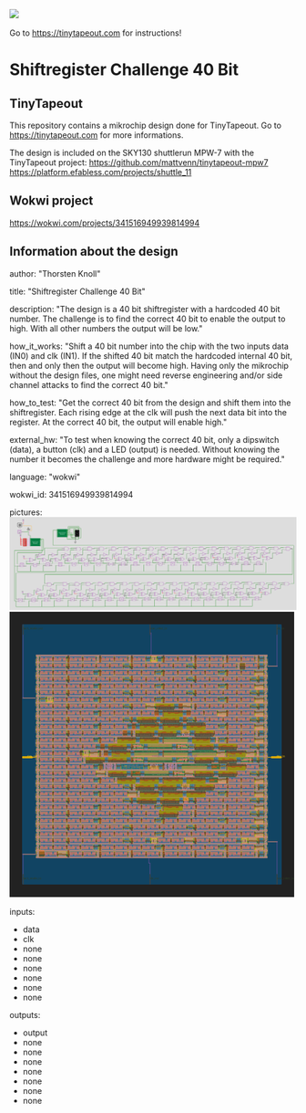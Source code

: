 ![](../../workflows/wokwi/badge.svg)

Go to https://tinytapeout.com for instructions!

# Shiftregister Challenge 40 Bit

## TinyTapeout

This repository contains a mikrochip design done for TinyTapeout.
Go to https://tinytapeout.com for more informations.

The design is included on the SKY130 shuttlerun MPW-7 with the TinyTapeout project:
https://github.com/mattvenn/tinytapeout-mpw7
https://platform.efabless.com/projects/shuttle_11

## Wokwi project

https://wokwi.com/projects/341516949939814994

## Information about the design

author:       "Thorsten Knoll"

title:        "Shiftregister Challenge 40 Bit"

description:  "The design is a 40 bit shiftregister with a hardcoded 40 bit number. The challenge is to find the correct 40 bit to enable the output to high. With all other numbers the output will be low."

how_it_works: "Shift a 40 bit number into the chip with the two inputs data (IN0) and clk (IN1). If the shifted 40 bit match the hardcoded internal 40 bit, then and only then the output will become high. Having only the mikrochip without the design files, one might need reverse engineering and/or side channel attacks to find the correct 40 bit."

how_to_test:  "Get the correct 40 bit from the design and shift them into the shiftregister. Each rising edge at the clk will push the next data bit into the register. At the correct 40 bit, the output will enable high."

external_hw:  "To test when knowing the correct 40 bit, only a dipswitch (data), a button (clk) and a LED (output) is needed. Without knowing the number it becomes the challenge and more hardware might be required."

language:     "wokwi"

wokwi_id:     341516949939814994

pictures:      
<img src=shiftregister_challenge.png>
<img src=shiftregister_challenge_gds_render.png>

inputs:
  - data
  - clk
  - none
  - none
  - none
  - none
  - none
  - none

outputs:
  - output
  - none
  - none
  - none
  - none
  - none
  - none
  - none
